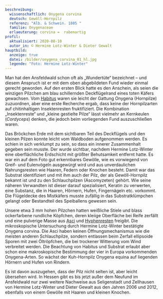 ```yaml
---
beschreibung:
  wissenschaftlich: Onygena corvina
  deutsch: Gewöll-Hornpilz
  referenz: "Alb. & Schwein. 1805 "
  familie: Onygenaceae
  erlaeuterung: corvina =  rabenartig
profil:
  aktualisiert: 2020-08-10
  autor_in: © Hermine Lotz-Winter & Dieter Gewalt
hauptbild:
  anzeige: true
  datei: /bilder/onygena_corvina_01_hl.jpg
  legende: "Foto: Hermine Lotz-Winter"
---
```

Man hat den Ansfeldwald schon oft als „Wundertüte“ bezeichnet – und diesem Anspruch ist er mit dem oben abgebildeten Fund wieder einmal gerecht geworden. Auf den ersten Blick hatte es den Anschein, als seien die winzigen Pilzchen am blau schillernden Deckflügelrand eines toten Käfers gewachsen. Vom [Habitus](Habitus "Glossar") waren sie leicht der Gattung Onygena (Hornpilze) zuzuordnen, aber eine erste Recherche ergab, dass keine der Hornpilzarten auf chitinhaltigen Insektenresten fruktifiziert. Die Kombination „Insektenreste“ und „kleine gestielte Pilze“ lässt vielmehr an Kernkeulen (*Cordyceps*) denken, die jedoch beim vorliegenden Fund auszuschließen waren.

Das Bröckchen Erde mit dem sichtbaren Teil des Deckflügels und den kleinen Pilzen konnte leicht vom Waldboden aufgenommen werden. Es schien in sich verklumpt zu sein, so dass ein innerer Zusammenhalt gegeben sein musste. Der wurde sichtbar, nachdem Hermine Lotz-Winter eine oberflächliche Erdschicht mit größter Behutsamkeit entfernt hatte. Es war ein auf dem Foto gut erkennbares Gewölle, wie es vorwiegend von Greif- und Eulenvögeln ausgewürgt wird und aus unverdaulichen Nahrungsresten wie Haaren, Federn oder Knochen besteht. Damit war das Substrat identifiziert und mit ihm auch der Pilz, der als Gewöll-Hornpilz bekannt ist und zu den Schlauchpilzen (Ascomyzeten) gehört. Wie seine näheren Verwandten ist dieser darauf spezialisiert, Keratin zu verwerten, eine Substanz, die in Haaren, Hörnern, Hufen, Fingernägeln etc. vorkommt. Die Flügeldecke des Mistkäfers musste zufällig in das Substratklümpchen gelangt oder Bestandteil des Speiballens gewesen sein.

Unsere etwa 3 mm hohen Pilzchen hatten weißliche Stiele und blass ockerfarbene rundliche Köpfchen, deren kleiige Oberfläche bei Reife zerfällt und eine pulverige Masse aus [Asci](Asci "Glossar") und [Hyphenresten](Hyphen "Glossar") freigibt. Die mikroskopische Untersuchung durch Hermine Lotz-Winter bestätigte Onygena corvina. Die Asci haben keinen Öffnungsmechanismus wie die meisten anderen Schlauchpilze, sondern entlassen beim Zerfall ellipsoide Sporen mit zwei Öltröpfchen, die bei trockener Witterung vom Wind verbreitet werden. Die Beachtung von Habitus und Substrat erlaubt aber schon eine makroskopische Bestimmung der vier in Europa vorkommenden Onygena-Arten. So wächst der Kuh-Hornpilz Onygena equina auf liegenden Hörnern und Hufen von Rindern.

 Es ist davon auszugehen, dass der Pilz nicht selten ist, aber leicht übersehen wird. In Hessen gibt es bis jetzt außer dem Neufund im Ansfeldwald nur zwei weitere Nachweise aus Seligenstadt und Zellhausen von Hermine Lotz-Winter und Dieter Gewalt aus den Jahren 2006 und 2012, ebenfalls von einem Gewölle mit Haaren und kleinen Knochen.